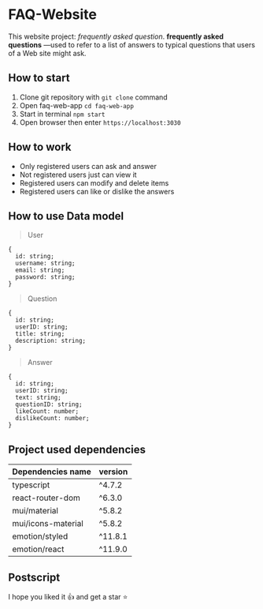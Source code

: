 # FAQ-Website
This website project: *frequently asked question*. **frequently asked questions** —used to refer to a list of answers to typical questions that users of a Web site might ask.

## How to start
1. Clone git repository with `git clone` command
2. Open faq-web-app  `cd faq-web-app`
3. Start in terminal `npm start`
4. Open browser then enter `https://localhost:3030`

## How to work
- Only registered users can ask and answer
- Not registered users just can view it
- Registered users can modify and delete items
- Registered users can like or dislike the answers

## How to use Data model
> User
```
{
  id: string;
  username: string;
  email: string;
  password: string;
}
```
> Question
```
{
  id: string;
  userID: string;
  title: string;
  description: string;
}
```
> Answer
```
{
  id: string;
  userID: string;
  text: string;
  questionID: string;
  likeCount: number;
  dislikeCount: number;
}
```
## Project used dependencies

| Dependencies name | version |
| ----- | ----- |
| typescript | ^4.7.2 | 
| react-router-dom | ^6.3.0 |
| mui/material | ^5.8.2 |
| mui/icons-material | ^5.8.2 |
| emotion/styled | ^11.8.1 | 
| emotion/react | ^11.9.0 |

## Postscript
I hope you liked it 👍 and get a star ⭐
